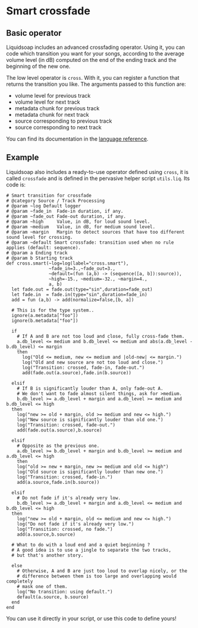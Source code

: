 Smart crossfade
===============
Basic operator
--------------
Liquidsoap includes an advanced crossfading operator. Using it, you can code which transition you want for your songs, according to the average volume level (in dB) computed on the end of the ending track and the beginning of the new one.

The low level operator is `cross`. With it, you can register a function that returns the transition you like. The arguments passed to this function are:

* volume level for previous track
* volume level for next track
* metadata chunk for previous track
* metadata chunk for next track
* source corresponding to previous track
* source corresponding to next track

You can find its documentation in the [language reference](reference.html).

Example
-------
Liquidsoap also includes a ready-to-use operator defined using `cross`, it is called `crossfade` and is defined in the pervasive helper script `utils.liq`. Its code is:

```liquidsoap
# Smart transition for crossfade
# @category Source / Track Processing
# @param ~log Default logger
# @param ~fade_in  Fade-in duration, if any.
# @param ~fade_out Fade-out duration, if any.
# @param ~high     Value, in dB, for loud sound level.
# @param ~medium   Value, in dB, for medium sound level.
# @param ~margin   Margin to detect sources that have too different sound level for crossing.
# @param ~default Smart crossfade: transition used when no rule applies (default: sequence).
# @param a Ending track
# @param b Starting track
def cross.smart(~log=log(label="cross.smart"),
                ~fade_in=3.,~fade_out=3.,
                ~default=(fun (a,b) -> (sequence([a, b]):source)),
                ~high=-15., ~medium=-32., ~margin=4.,
                a, b)
  let fade.out = fade.out(type="sin",duration=fade_out)
  let fade.in  = fade.in(type="sin",duration=fade_in)
  add = fun (a,b) -> add(normalize=false,[b, a])

  # This is for the type system..
  ignore(a.metadata["foo"])
  ignore(b.metadata["foo"])

  if
    # If A and B are not too loud and close, fully cross-fade them.
    a.db_level <= medium and b.db_level <= medium and abs(a.db_level - b.db_level) <= margin
    then
      log("Old <= medium, new <= medium and |old-new| <= margin.")
      log("Old and new source are not too loud and close.")
      log("Transition: crossed, fade-in, fade-out.")
      add(fade.out(a.source),fade.in(b.source))

  elsif
    # If B is significantly louder than A, only fade-out A.
    # We don't want to fade almost silent things, ask for >medium.
    b.db_level >= a.db_level + margin and a.db_level >= medium and b.db_level <= high
  then
    log("new >= old + margin, old >= medium and new <= high.")
    log("New source is significantly louder than old one.")
    log("Transition: crossed, fade-out.")
    add(fade.out(a.source),b.source)

  elsif
    # Opposite as the previous one.
    a.db_level >= b.db_level + margin and b.db_level >= medium and a.db_level <= high
    then
    log("old >= new + margin, new >= medium and old <= high")
    log("Old source is significantly louder than new one.")
    log("Transition: crossed, fade-in.")
    add(a.source,fade.in(b.source))

  elsif
    # Do not fade if it's already very low.
    b.db_level >= a.db_level + margin and a.db_level <= medium and b.db_level <= high
  then
    log("new >= old + margin, old <= medium and new <= high.")
    log("Do not fade if it's already very low.")
    log("Transition: crossed, no fade.")
    add(a.source,b.source)

  # What to do with a loud end and a quiet beginning ?
  # A good idea is to use a jingle to separate the two tracks,
  # but that's another story.

  else
    # Otherwise, A and B are just too loud to overlap nicely, or the
    # difference between them is too large and overlapping would completely
    # mask one of them.
    log("No transition: using default.")
    default(a.source, b.source)
  end
end
```

You can use it directly in your script, or use this code to define yours!
